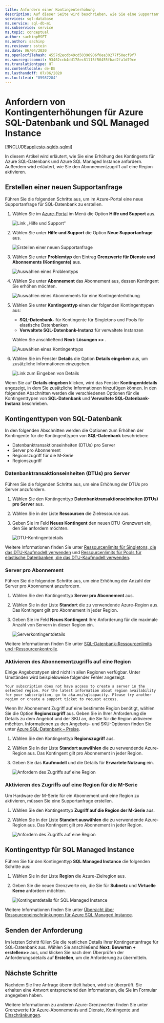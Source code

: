 ```yaml
---
title: Anfordern einer Kontingenterhöhung
description: Auf dieser Seite wird beschrieben, wie Sie eine Supportanfrage zum Erhöhen der Kontingente für Azure SQL-Datenbank und Azure SQL Managed Instance erstellen.
services: sql-database
ms.service: sql-db-mi
ms.subservice: service
ms.topic: conceptual
author: sachinpMSFT
ms.author: sachinp
ms.reviewer: sstein
ms.date: 06/04/2020
ms.openlocfilehash: 4557d2ecdb49cd50396986f0ea30277f50ecf9f7
ms.sourcegitcommit: 93462ccb4dd178ec81115f50455fbad2fa1d79ce
ms.translationtype: HT
ms.contentlocale: de-DE
ms.lasthandoff: 07/06/2020
ms.locfileid: "85987284"
---
```

# <a name="request-quota-increases-for-azure-sql-database-and-sql-managed-instance"></a>Anfordern von Kontingenterhöhungen für Azure SQL-Datenbank und SQL Managed Instance
[!INCLUDE[appliesto-sqldb-sqlmi](../includes/appliesto-sqldb-sqlmi.md)]

In diesem Artikel wird erläutert, wie Sie eine Erhöhung des Kontingents für Azure SQL-Datenbank und Azure SQL Managed Instance anfordern. Außerdem wird erläutert, wie Sie den Abonnementzugriff auf eine Region aktivieren.

## <a name="create-a-new-support-request"></a><a id="newquota"></a> Erstellen einer neuen Supportanfrage

Führen Sie die folgenden Schritte aus, um im Azure-Portal eine neue Supportanfrage für SQL-Datenbank zu erstellen.

1. Wählen Sie im [Azure-Portal](https://portal.azure.com) im Menü die Option **Hilfe und Support** aus.

   ![Link „Hilfe und Support“](./media/quota-increase-request/help-plus-support.png)

1. Wählen Sie unter **Hilfe und Support** die Option **Neue Supportanfrage** aus.

    ![Erstellen einer neuen Supportanfrage](./media/quota-increase-request/new-support-request.png)

1. Wählen Sie unter **Problemtyp** den Eintrag **Grenzwerte für Dienste und Abonnements (Kontingente)** aus.

   ![Auswählen eines Problemtyps](./media/quota-increase-request/select-quota-issue-type.png)

1. Wählen Sie unter **Abonnement** das Abonnement aus, dessen Kontingent Sie erhöhen möchten.

   ![Auswählen eines Abonnements für eine Kontingenterhöhung](./media/quota-increase-request/select-subscription-support-request.png)

1. Wählen Sie unter **Kontingenttyp** einen der folgenden Kontingenttypen aus:

   - **SQL-Datenbank-** für Kontingente für Singletons und Pools für elastische Datenbanken
   - **Verwaltete SQL-Datenbank-Instanz** für verwaltete Instanzen

   Wählen Sie anschließend **Next: Lösungen >>** .

   ![Auswählen eines Kontingenttyps](./media/quota-increase-request/select-quota-type.png)

1. Wählen Sie im Fenster **Details** die Option **Details eingeben** aus, um zusätzliche Informationen einzugeben.

   ![Link zum Eingeben von Details](./media/quota-increase-request/provide-details-link.png)

Wenn Sie auf **Details eingeben** klicken, wird das Fenster **Kontingentdetails** angezeigt, in dem Sie zusätzliche Informationen hinzufügen können. In den folgenden Abschnitten werden die verschiedenen Optionen für die Kontingenttypen von **SQL-Datenbank** und **Verwaltete SQL-Datenbank-Instanz** beschrieben.

## <a name="sql-database-quota-types"></a><a id="sqldbquota"></a> Kontingenttypen von SQL-Datenbank

In den folgenden Abschnitten werden die Optionen zum Erhöhen der Kontingente für die Kontingenttypen von **SQL-Datenbank** beschrieben:

- Datenbanktransaktionseinheiten (DTUs) pro Server
- Server pro Abonnement
- Regionszugriff für die M-Serie
- Regionszugriff

### <a name="database-transaction-units-dtus-per-server"></a>Datenbanktransaktionseinheiten (DTUs) pro Server

Führen Sie die folgenden Schritte aus, um eine Erhöhung der DTUs pro Server anzufordern.

1. Wählen Sie den Kontingenttyp **Datenbanktransaktionseinheiten (DTUs) pro Server** aus.

1. Wählen Sie in der Liste **Ressourcen** die Zielressource aus.

1. Geben Sie im Feld **Neues Kontingent** den neuen DTU-Grenzwert ein, den Sie anfordern möchten.

   ![DTU-Kontingentdetails](./media/quota-increase-request/quota-details-dtus.png)

Weitere Informationen finden Sie unter [Ressourcenlimits für Singletons, die das DTU-Kaufmodell verwenden](resource-limits-dtu-single-databases.md) und [Ressourcenlimits für Pools für elastische Datenbanken, die das DTU-Kaufmodell verwenden](resource-limits-dtu-elastic-pools.md).

### <a name="servers-per-subscription"></a>Server pro Abonnement

Führen Sie die folgenden Schritte aus, um eine Erhöhung der Anzahl der Server pro Abonnement anzufordern.

1. Wählen Sie den Kontingenttyp **Server pro Abonnement** aus.

1. Wählen Sie in der Liste **Standort** die zu verwendende Azure-Region aus. Das Kontingent gilt pro Abonnement in jeder Region.

1. Geben Sie im Feld **Neues Kontingent** Ihre Anforderung für die maximale Anzahl von Servern in dieser Region ein.

   ![Serverkontingentdetails](./media/quota-increase-request/quota-details-servers.png)

Weitere Informationen finden Sie unter [SQL-Datenbank-Ressourcenlimits und -Ressourcenkontrolle](resource-limits-logical-server.md).

### <a name="enable-subscription-access-to-a-region"></a><a id="region"></a> Aktivieren des Abonnementzugriffs auf eine Region

Einige Angebotstypen sind nicht in allen Regionen verfügbar. Unter Umständen wird beispielsweise folgender Fehler angezeigt:

`Your subscription does not have access to create a server in the selected region. For the latest information about region availability for your subscription, go to aka.ms/sqlcapacity. Please try another region or create a support ticket to request access.`

Wenn Ihr Abonnement Zugriff auf eine bestimmte Region benötigt, wählen Sie die Option **Regionszugriff** aus. Geben Sie in Ihrer Anforderung die Details zu dem Angebot und der SKU an, die Sie für die Region aktivieren möchten. Informationen zu den Angebots- und SKU-Optionen finden Sie unter [Azure SQL-Datenbank – Preise](https://azure.microsoft.com/pricing/details/sql-database/single/).

1. Wählen Sie den Kontingenttyp **Regionszugriff** aus.

1. Wählen Sie in der Liste **Standort auswählen** die zu verwendende Azure-Region aus. Das Kontingent gilt pro Abonnement in jeder Region.

1. Geben Sie das **Kaufmodell** und die Details für **Erwartete Nutzung** ein.

   ![Anfordern des Zugriffs auf eine Region](./media/quota-increase-request/quota-details-whitelisting.png)

### <a name="enable-m-series-access-to-a-region"></a><a id="mseries"></a> Aktivieren des Zugriffs auf eine Region für die M-Serie

Um Hardware der M-Serie für ein Abonnement und eine Region zu aktivieren, müssen Sie eine Supportanfrage erstellen.

1. Wählen Sie den Kontingenttyp **Zugriff auf die Region der M-Serie** aus.

1. Wählen Sie in der Liste **Standort auswählen** die zu verwendende Azure-Region aus. Das Kontingent gilt pro Abonnement in jeder Region.


   ![Anfordern des Zugriffs auf eine Region](./media/quota-increase-request/quota-m-series.png)

## <a name="sql-managed-instance-quota-type"></a><a id="sqlmiquota"></a> Kontingenttyp für SQL Managed Instance

Führen Sie für den Kontingenttyp **SQL Managed Instance** die folgenden Schritte aus:

1. Wählen Sie in der Liste **Region** die Azure-Zielregion aus.

1. Geben Sie die neuen Grenzwerte ein, die Sie für **Subnetz** und **Virtuelle Kerne** anfordern möchten.

   ![Kontingentdetails für SQL Managed Instance](./media/quota-increase-request/quota-details-managed-instance.png)

Weitere Informationen finden Sie unter [Übersicht über Ressourceneinschränkungen für Azure SQL Managed Instance](../managed-instance/resource-limits.md).

## <a name="submit-your-request"></a>Senden der Anforderung

Im letzten Schritt füllen Sie die restlichen Details Ihrer Kontingentanfrage für SQL-Datenbank aus. Wählen Sie anschließend **Next: Bewerten + erstellen>>** aus, und klicken Sie nach dem Überprüfen der Anforderungsdetails auf **Erstellen**, um die Anforderung zu übermitteln.

## <a name="next-steps"></a>Nächste Schritte

Nachdem Sie Ihre Anfrage übermittelt haben, wird sie überprüft. Sie erhalten eine Antwort entsprechend den Informationen, die Sie im Formular angegeben haben.

Weitere Informationen zu anderen Azure-Grenzwerten finden Sie unter [Grenzwerte für Azure-Abonnements und Dienste, Kontingente und Einschränkungen](../../azure-resource-manager/management/azure-subscription-service-limits.md).
